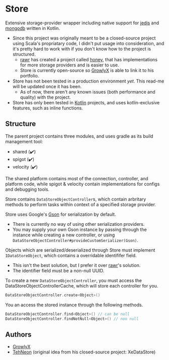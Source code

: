 # Store
Extensive storage-provider wrapper including native support for [jedis](https://github.com/redis/jedis) and [mongodb](https://github.com/mongodb/mongo-java-driver) written in Kotlin.
 - Since this project was originally meant to be a closed-source project using Scala's propriatary code, I didn't put usage into consideration, and it's pretty hard to work with if you don't know how to the project is structured.
   * [rawr](https://github.com/devrawr) has created a project called [honey](https://github.com/devrawr/honey), that has implementations for more storage providers and is easier to use.
   * Store is currently open-source so [GrowlyX](https://github.com/growlyx) is able to link it to his portfolio.
 - Store has not been tested in a production environment *yet*. This read-me will be updated once it has been.
   * As of now, there aren't any known issues (both performance and quality) with the project.
 - Store has only been tested in [Kotlin](https://kotlinlang.org) projects, and uses kotlin-exclusive features, such as inline functions.

## Structure
The parent project contains three modules, and uses gradle as its build management tool:
- shared (✔️)
- spigot (✔️)
- velocity (✔️)

The shared platform contains most of the connection, controller, and platform code, while spigot & velocity contain implementations for configs and debugging tools.

Store contains `DataStoreObjectController`s, which contain arbritary methods to perform tasks within context of a specified storage provider.

Store uses Google's [Gson](https://github.com/google/gson) for serialization by default.
- There is currently no way of using other serialization providers.
- You may supply your own Gson instance by passing through the instance while creating a new controller, or using `DataStoreObjectController#provideCustomSerializer(Gson)`.

Objects which are serialized/deserialized through Store must implement `IDataStoreObject`, which contains a overridable identififer field.
- This isn't the best solution, but I prefer it over [rawr](https://github.com/devrawr)'s solution.
- The identifier field must be a non-null UUID.

To create a new `DataStoreObjectController`, you must access the DataStoreObjectControllerCache, which will store each controller for you.

```kt
DataStoreObjectController.create<Object>()
```

You an access the stored instance through the following methods.
```kt
DataStoreObjectController.find<Object>() // can be null
DataStoreObjectController.findNotNull<Object>() // non null
```

## Authors
- [GrowlyX](https://github.com/growlyx)
- [TehNeon](https://github.com/tehneon) (original idea from his closed-source project: XeDataStore)
